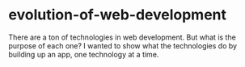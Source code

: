# evolution-of-web-development
There are a ton of technologies in web development. But what is the purpose of each one? I wanted to show what the technologies do by building up an app, one technology at a time.
